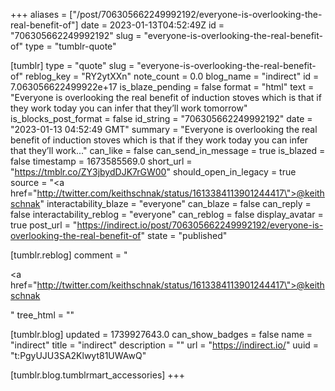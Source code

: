 +++
aliases = ["/post/706305662249992192/everyone-is-overlooking-the-real-benefit-of"]
date = 2023-01-13T04:52:49Z
id = "706305662249992192"
slug = "everyone-is-overlooking-the-real-benefit-of"
type = "tumblr-quote"

[tumblr]
type = "quote"
slug = "everyone-is-overlooking-the-real-benefit-of"
reblog_key = "RY2ytXXn"
note_count = 0.0
blog_name = "indirect"
id = 7.063056622499922e+17
is_blaze_pending = false
format = "html"
text = "Everyone is overlooking the real benefit of induction stoves which is that if they work today you can infer that they&rsquo;ll work tomorrow"
is_blocks_post_format = false
id_string = "706305662249992192"
date = "2023-01-13 04:52:49 GMT"
summary = "Everyone is overlooking the real benefit of induction stoves which is that if they work today you can infer that they’ll work..."
can_like = false
can_send_in_message = true
is_blazed = false
timestamp = 1673585569.0
short_url = "https://tmblr.co/ZY3jbydDJK7rGW00"
should_open_in_legacy = true
source = "<a href=\"http://twitter.com/keithschnak/status/1613384113901244417\">@keithschnak</a>"
interactability_blaze = "everyone"
can_blaze = false
can_reply = false
interactability_reblog = "everyone"
can_reblog = false
display_avatar = true
post_url = "https://indirect.io/post/706305662249992192/everyone-is-overlooking-the-real-benefit-of"
state = "published"

[tumblr.reblog]
comment = "<p><a href=\"http://twitter.com/keithschnak/status/1613384113901244417\">@keithschnak</a></p>"
tree_html = ""

[tumblr.blog]
updated = 1739927643.0
can_show_badges = false
name = "indirect"
title = "indirect"
description = ""
url = "https://indirect.io/"
uuid = "t:PgyUJU3SA2Klwyt81UWAwQ"

[tumblr.blog.tumblrmart_accessories]
+++
